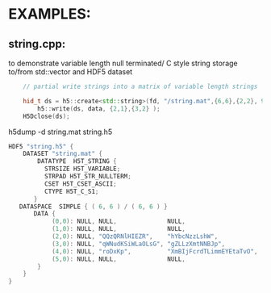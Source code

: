 <!---

 Copyright (c) 2017 vargaconsulting, Toronto,ON Canada
 Author: Varga, Steven <steven@vargaconsulting.ca>

 Permission is hereby granted, free of charge, to any person obtaining a copy of
 this  software  and associated documentation files (the "Software"), to deal in
 the Software  without   restriction, including without limitation the rights to
 use, copy, modify, merge,  publish,  distribute, sublicense, and/or sell copies
 of the Software, and to  permit persons to whom the Software is furnished to do
 so, subject to the following conditions:

 The above copyright notice and this permission notice shall be included in all
 copies or substantial portions of the Software.

 THE  SOFTWARE IS  PROVIDED  "AS IS",  WITHOUT  WARRANTY  OF ANY KIND, EXPRESS OR
 IMPLIED, INCLUDING BUT NOT LIMITED TO THE WARRANTIES OF MERCHANTABILITY, FITNESS
 FOR A PARTICULAR PURPOSE AND NONINFRINGEMENT.  IN NO EVENT  SHALL THE AUTHORS OR
 COPYRIGHT HOLDERS BE LIABLE FOR ANY  CLAIM,  DAMAGES OR OTHER LIABILITY, WHETHER
 IN  AN  ACTION  OF  CONTRACT, TORT OR  OTHERWISE, ARISING  FROM,  OUT  OF  OR IN
 CONNECTION WITH THE SOFTWARE OR THE USE OR OTHER DEALINGS IN THE SOFTWARE.
--->

EXAMPLES:
=========

string.cpp:
-----------
to demonstrate variable length null terminated/ C style string storage to/from std::vector and HDF5 dataset

```c++
	// partial write strings into a matrix of variable length strings

	hid_t ds = h5::create<std::string>(fd, "/string.mat",{6,6},{2,2}, 9); 	// gzipped chunked {6x6} matrix<std::string> data-set 
		h5::write(ds, data, {2,1},{3,2} ); 									// partial write a {3x2} block to coordinates: {2x1}
	H5Dclose(ds); 
```

h5dump -d string.mat string.h5


```c++
HDF5 "string.h5" {
	DATASET "string.mat" {
		DATATYPE  H5T_STRING {
		  STRSIZE H5T_VARIABLE;
		  STRPAD H5T_STR_NULLTERM;
		  CSET H5T_CSET_ASCII;
		  CTYPE H5T_C_S1;
	   }
   DATASPACE  SIMPLE { ( 6, 6 ) / ( 6, 6 ) }
	   DATA {
			(0,0): NULL, NULL, 				NULL, 						NULL, NULL, NULL,
			(1,0): NULL, NULL, 				NULL, 						NULL, NULL, NULL,
			(2,0): NULL, "QQzQRNlHIEZR", 	"hYbcNzzLshW", 				NULL, NULL, NULL,
			(3,0): NULL, "qWNudKSiWLaOLsG", "gZLLzXmtNNBJp", 			NULL, NULL, NULL,
			(4,0): NULL, "roDxKp", 			"XmBIjFcrdTLimmEYEtaTvO", 	NULL, NULL, NULL,
			(5,0): NULL, NULL, 				NULL, 						NULL, NULL, NULL
		}
	}
}
	
```

